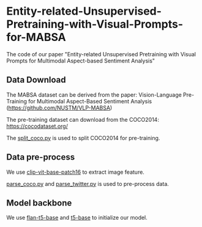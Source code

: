 # Entity-related-Unsupervised-Pretraining-with-Visual-Prompts-for-MABSA
The code of our paper "Entity-related Unsupervised Pretraining with Visual Prompts for Multimodal Aspect-based Sentiment Analysis"

## Data Download
The MABSA dataset can be derived from the paper: Vision-Language Pre-Training for Multimodal Aspect-Based Sentiment Analysis (https://github.com/NUSTM/VLP-MABSA)

The pre-training dataset can download from the COCO2014: https://cocodataset.org/

The [split_coco.py](https://github.com/lkh-meredith/Entity-related-Unsupervised-Pretraining-with-Visual-Prompts-for-MABSA/blob/main/split_coco.py) is used to split COCO2014 for pre-training.

## Data pre-process
We use [clip-vit-base-patch16](https://huggingface.co/openai/clip-vit-base-patch16) to extract image feature. 

[parse_coco.py](https://github.com/lkh-meredith/Entity-related-Unsupervised-Pretraining-with-Visual-Prompts-for-MABSA/blob/main/parse_coco.py) and [parse_twitter.py](https://github.com/lkh-meredith/Entity-related-Unsupervised-Pretraining-with-Visual-Prompts-for-MABSA/blob/main/parse_twitter.py) is used to pre-process data. 

## Model backbone
We use [flan-t5-base](https://huggingface.co/google/flan-t5-base) and [t5-base](https://huggingface.co/t5-base) to initialize our model.
